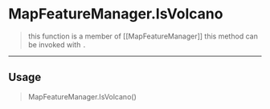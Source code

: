 # MapFeatureManager.IsVolcano
> this function is a member of [[MapFeatureManager]]
> this method can be invoked with `.`
-----
## Usage
> MapFeatureManager.IsVolcano()

